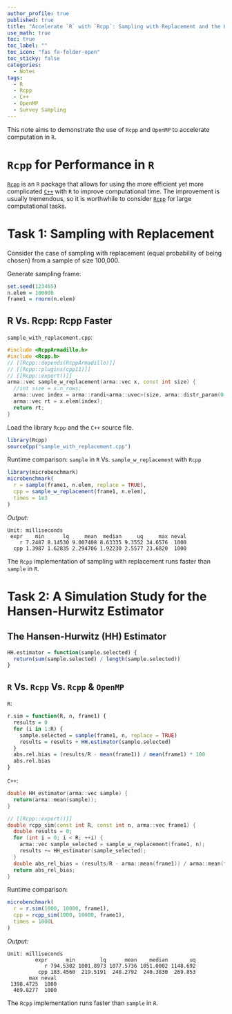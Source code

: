 ```yaml
---
author_profile: true
published: true
title: "Accelerate `R` with `Rcpp`: Sampling with Replacement and the Hansen-Hurwitz Estimator [Draft]"
use_math: true
toc: true
toc_label: ""
toc_icon: "fas fa-folder-open"
toc_sticky: false
categories:
  - Notes
tags:
  - R
  - Rcpp
  - C++
  - OpenMP
  - Survey Sampling
---
```


This note aims to demonstrate the use of `Rcpp` and `OpenMP` to accelerate computation in `R`.

# `Rcpp` for Performance in `R`
[`Rcpp`](https://www.rcpp.org/) is an `R` package that allows for using the more efficient yet more 
complicated [`C++`](https://en.wikipedia.org/wiki/C%2B%2B) with `R` to improve computational time.
The improvement is usually tremendous, so it is worthwhile to consider [`Rcpp`](https://www.rcpp.org/) for large computational tasks.

# Task 1: Sampling with Replacement
Consider the case of sampling with replacement (equal probability of being chosen) from a sample of size 100,000. 

Generate sampling frame:
```R
set.seed(123465)
n.elem = 100000
frame1 = rnorm(n.elem)
```
## R Vs. Rcpp: Rcpp Faster
`sample_with_replacement.cpp`: 
```c++
#include <RcppArmadillo.h>
#include <Rcpp.h>
// [[Rcpp::depends(RcppArmadillo)]]
// [[Rcpp::plugins(cpp11)]]
// [[Rcpp::export()]]
arma::vec sample_w_replacement(arma::vec x, const int size) {
  //int size = x.n_rows;
  arma::uvec index = arma::randi<arma::uvec>(size, arma::distr_param(0,size-1));
  arma::vec rt = x.elem(index);
  return rt;
}
```

Load the library `Rcpp` and the `C++` source file.
```R
library(Rcpp)
sourceCpp("sample_with_replacement.cpp")
```


Runtime comparison: `sample` in `R` Vs. `sample_w_replacement` with `Rcpp`
```R
library(microbenchmark)
microbenchmark(
  r = sample(frame1, n.elem, replace = TRUE),
  cpp = sample_w_replacement(frame1, n.elem),
  times = 1e3
)
```

*Output:*
```
Unit: milliseconds
 expr    min      lq     mean  median     uq     max neval
    r 7.2487 8.14530 9.007408 8.63335 9.3552 34.6576  1000
  cpp 1.3987 1.62835 2.294706 1.92230 2.5577 23.6820  1000
```

The `Rcpp` implementation of sampling with replacement runs faster than `sample` in `R`.

# Task 2: A Simulation Study for the Hansen-Hurwitz Estimator

## The Hansen-Hurwitz (HH) Estimator

```R
HH.estimator = function(sample.selected) {
  return(sum(sample.selected) / length(sample.selected))
}
```

## `R` Vs. `Rcpp` Vs. `Rcpp` & `OpenMP`
`R`:
```R
r.sim = function(R, n, frame1) {
  results = 0
  for (i in 1:R) {
    sample.selected = sample(frame1, n, replace = TRUE)
    results = results + HH.estimator(sample.selected)
  }
  abs.rel.bias = (results/R - mean(frame1)) / mean(frame1) * 100
  abs.rel.bias
}
```

`C++`:
```c++
double HH_estimator(arma::vec sample) {
  return(arma::mean(sample));
}

// [[Rcpp::export()]]
double rcpp_sim(const int R, const int n, arma::vec frame1) {
  double results = 0;
  for (int i = 0; i < R; ++i) {
    arma::vec sample_selected = sample_w_replacement(frame1, n);
    results += HH_estimator(sample_selected);
  }
  double abs_rel_bias = (results/R - arma::mean(frame1)) / arma::mean(frame1) * 100;
  return abs_rel_bias;
}
```
Runtime comparison:
```R
microbenchmark(
  r = r.sim(1000, 10000, frame1),
  cpp = rcpp_sim(1000, 10000, frame1),
  times = 1000L
)
```

*Output:*
```
Unit: milliseconds
         expr      min        lq      mean    median       uq
            r 794.5302 1001.8973 1077.5736 1051.0002 1148.692
          cpp 183.4560  219.5191  248.2792  240.3830  269.853
       max neval
 1398.4725  1000
  469.8277  1000
```
The `Rcpp` implementation runs faster than `sample` in `R`.